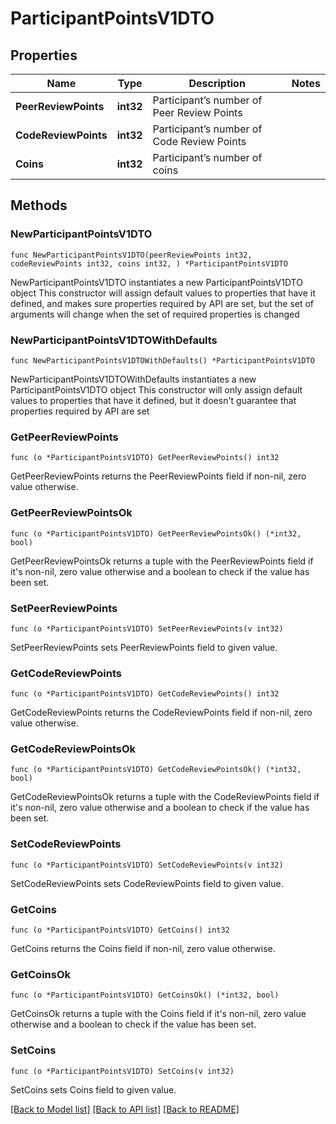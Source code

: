 # ParticipantPointsV1DTO

## Properties

Name | Type | Description | Notes
------------ | ------------- | ------------- | -------------
**PeerReviewPoints** | **int32** | Participant’s number of Peer Review Points | 
**CodeReviewPoints** | **int32** | Participant’s number of Code Review Points | 
**Coins** | **int32** | Participant’s number of coins | 

## Methods

### NewParticipantPointsV1DTO

`func NewParticipantPointsV1DTO(peerReviewPoints int32, codeReviewPoints int32, coins int32, ) *ParticipantPointsV1DTO`

NewParticipantPointsV1DTO instantiates a new ParticipantPointsV1DTO object
This constructor will assign default values to properties that have it defined,
and makes sure properties required by API are set, but the set of arguments
will change when the set of required properties is changed

### NewParticipantPointsV1DTOWithDefaults

`func NewParticipantPointsV1DTOWithDefaults() *ParticipantPointsV1DTO`

NewParticipantPointsV1DTOWithDefaults instantiates a new ParticipantPointsV1DTO object
This constructor will only assign default values to properties that have it defined,
but it doesn't guarantee that properties required by API are set

### GetPeerReviewPoints

`func (o *ParticipantPointsV1DTO) GetPeerReviewPoints() int32`

GetPeerReviewPoints returns the PeerReviewPoints field if non-nil, zero value otherwise.

### GetPeerReviewPointsOk

`func (o *ParticipantPointsV1DTO) GetPeerReviewPointsOk() (*int32, bool)`

GetPeerReviewPointsOk returns a tuple with the PeerReviewPoints field if it's non-nil, zero value otherwise
and a boolean to check if the value has been set.

### SetPeerReviewPoints

`func (o *ParticipantPointsV1DTO) SetPeerReviewPoints(v int32)`

SetPeerReviewPoints sets PeerReviewPoints field to given value.


### GetCodeReviewPoints

`func (o *ParticipantPointsV1DTO) GetCodeReviewPoints() int32`

GetCodeReviewPoints returns the CodeReviewPoints field if non-nil, zero value otherwise.

### GetCodeReviewPointsOk

`func (o *ParticipantPointsV1DTO) GetCodeReviewPointsOk() (*int32, bool)`

GetCodeReviewPointsOk returns a tuple with the CodeReviewPoints field if it's non-nil, zero value otherwise
and a boolean to check if the value has been set.

### SetCodeReviewPoints

`func (o *ParticipantPointsV1DTO) SetCodeReviewPoints(v int32)`

SetCodeReviewPoints sets CodeReviewPoints field to given value.


### GetCoins

`func (o *ParticipantPointsV1DTO) GetCoins() int32`

GetCoins returns the Coins field if non-nil, zero value otherwise.

### GetCoinsOk

`func (o *ParticipantPointsV1DTO) GetCoinsOk() (*int32, bool)`

GetCoinsOk returns a tuple with the Coins field if it's non-nil, zero value otherwise
and a boolean to check if the value has been set.

### SetCoins

`func (o *ParticipantPointsV1DTO) SetCoins(v int32)`

SetCoins sets Coins field to given value.



[[Back to Model list]](../README.md#documentation-for-models) [[Back to API list]](../README.md#documentation-for-api-endpoints) [[Back to README]](../README.md)


